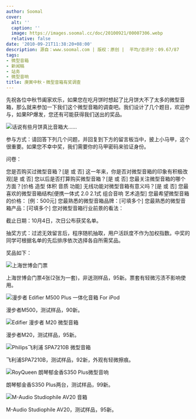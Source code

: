 ```yaml
---
author: Soomal
cover:
  alt: ''
  caption: ''
  image: https://images.soomal.cc/doc/20100921/00007306.webp
  relative: false
date: '2010-09-21T11:38:20+08:00'
description: 源自：www.soomal.com | 版权：原创 |  平均/总评分：09.67/87
tags:
- 微型音箱
- 新闻稿
- 站务
- 微型音响
title: 庚寅中秋・微型音箱有奖调查
---
```


先祝各位中秋节阖家欢乐，如果您在吃月饼时想起了比月饼大不了太多的微型音箱，那么就来参加一下我们这个微型音箱的调查吧。我们设计了几个题目，欢迎参与，如果RP爆发，您还有可能获得我们送出的奖品。



![话说有些月饼真比音箱大……](https://images.soomal.cc/doc/20100921/00007306.webp)



参与方式：请回答下列几个问题，并回复到下方的留言板当中，披上小马甲，这个很重要。如果您不幸中奖，我们需要你的马甲密码来验证身份。



问卷：



您是否购买过微型音箱？[是 或 否] 
这一年来，你是否对微型音箱的印象有积极改观[是 或 否] 
您以后是否打算购买微型音箱？[是 或 否] 
您最关注微型音箱的哪个方面？[价格 造型 体积 音质 功能] 
无线功能对微型音箱有意义吗？[是 或 否] 
您最喜欢的微型音箱结构[便携一体式 2.0  2.1式 组合音响 艺术造型] 
您最希望微型音箱的价格： [例：500元] 
您最熟悉的微型音箱品牌：[可填多个]
您最熟悉的微型音箱产品：[可填多个]
您对微型音箱行业前景的看法：



截止日期：10月4日，次日公布获奖名单。



抽奖方式：过滤无效留言后，程序随机抽取，用户活跃度不作为加权指数。中奖的同学可根据名单的先后排序依次选择各自所需奖品。



奖品如下：



![上海世博会门票](https://images.soomal.cc/doc/20100921/00007307.webp)



上海世博会门票4张(2张为一套)，非送测样品，95新。票套有轻微污渍不影响使用。



![漫步者 Edifier M500 Plus 一体化音箱 For iPod](https://images.soomal.cc/doc/20091020/00002993.webp)



漫步者M500，测试样品，90新。



![Edifier 漫步者 M20 微型音箱](https://images.soomal.cc/doc/20100808/00006652.webp)



漫步者M20，测试样品，95新。



![Philips飞利浦 SPA7210B 微型音箱](https://images.soomal.cc/doc/20100822/00006828.webp)



飞利浦SPA7210B，测试样品，92新，外观有轻微擦痕。



![RoyQueen 朗琴郁金香S350 Plus微型音响](https://images.soomal.cc/doc/20100901/00007028.webp)



朗琴郁金香S350 Plus两台，测试样品，99新。



![M-Audio Studiophile AV20 音箱](https://images.soomal.cc/doc/20100722/00006462.webp)



M-Audio Studiophile AV20，测试样品，95新。